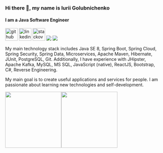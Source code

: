 ### Hi there 👋, my name is Iurii Golubnichenko
#### I am a Java Software Engineer
[<img src='https://img.icons8.com/color/48/000000/github--v1.png' alt='github' height='40'>](https://github.com/Ghost-Rider-gu)  [<img src='https://img.icons8.com/fluency/48/000000/linkedin.png' alt='linkedin' height='40'>](https://www.linkedin.com/in/iurii-golubnichenko/)  [<img src='https://img.icons8.com/color/48/000000/stackoverflow.png' alt='stackoverflow' height='40'>](https://stackoverflow.com/users/1599177/ghost-rider)  [<img src="https://img.icons8.com/color/48/000000/medium-monogram.png"/>](https://medium.com/@golubnichenko)  [<img src='https://img.icons8.com/nolan/48/benzene-ring.png'/>](https://dzone.com/users/3146730/ghost-rider-1.html)

My main technology stack includes Java SE 8, Spring Boot, Spring Cloud, Spring Security, Spring Data, Microservices, Apache Maven, Hibernate, JUnit, PostgreSQL, Git. Additionally, I have experience with JHipster, Apache Kafka, MySQL, MS SQL, JavaScript (native), ReactJS, Bootstrap, C#, Reverse Engineering.

My main goal is to create useful applications and services for people.
I am passionate about learning new technologies and self-development.

<img height="180px" src="https://github-readme-stats.vercel.app/api?username=Ghost-Rider-gu&hide_border=true&show_icons=true&count_private=true&line_height=21&text_color=000&icon_color=000&bg_color=0,ea7161,ffc64d,fffc4d,52fa5a&theme=graywhite" /><!-- wi*quL3fcV --><img height="180px" src="https://github-readme-stats.vercel.app/api/top-langs/?username=Ghost-Rider-gu&hide_border=true&layout=compact&langs_count=5&text_color=000&icon_color=fff&bg_color=0,52fa5a,5ffa5a,ea7161&theme=graywhite" />

